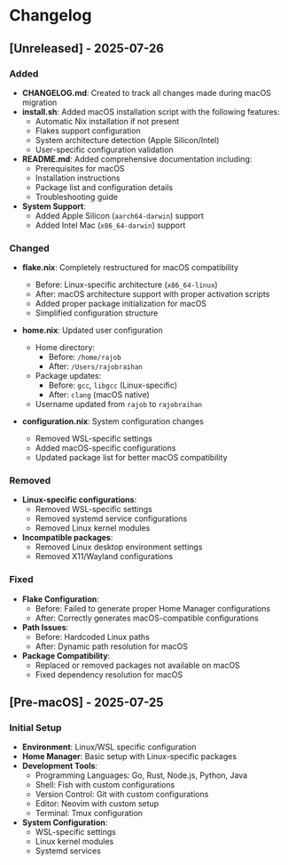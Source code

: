 # Changelog

## [Unreleased] - 2025-07-26

### Added
- **CHANGELOG.md**: Created to track all changes made during macOS migration
- **install.sh**: Added macOS installation script with the following features:
  - Automatic Nix installation if not present
  - Flakes support configuration
  - System architecture detection (Apple Silicon/Intel)
  - User-specific configuration validation
- **README.md**: Added comprehensive documentation including:
  - Prerequisites for macOS
  - Installation instructions
  - Package list and configuration details
  - Troubleshooting guide
- **System Support**:
  - Added Apple Silicon (`aarch64-darwin`) support
  - Added Intel Mac (`x86_64-darwin`) support

### Changed
- **flake.nix**: Completely restructured for macOS compatibility
  - Before: Linux-specific architecture (`x86_64-linux`)
  - After: macOS architecture support with proper activation scripts
  - Added proper package initialization for macOS
  - Simplified configuration structure

- **home.nix**: Updated user configuration
  - Home directory:
    - Before: `/home/rajob`
    - After: `/Users/rajobraihan`
  - Package updates:
    - Before: `gcc`, `libgcc` (Linux-specific)
    - After: `clang` (macOS native)
  - Username updated from `rajob` to `rajobraihan`

- **configuration.nix**: System configuration changes
  - Removed WSL-specific settings
  - Added macOS-specific configurations
  - Updated package list for better macOS compatibility

### Removed
- **Linux-specific configurations**:
  - Removed WSL-specific settings
  - Removed systemd service configurations
  - Removed Linux kernel modules
- **Incompatible packages**:
  - Removed Linux desktop environment settings
  - Removed X11/Wayland configurations

### Fixed
- **Flake Configuration**:
  - Before: Failed to generate proper Home Manager configurations
  - After: Correctly generates macOS-compatible configurations
- **Path Issues**:
  - Before: Hardcoded Linux paths
  - After: Dynamic path resolution for macOS
- **Package Compatibility**:
  - Replaced or removed packages not available on macOS
  - Fixed dependency resolution for macOS

## [Pre-macOS] - 2025-07-25

### Initial Setup
- **Environment**: Linux/WSL specific configuration
- **Home Manager**: Basic setup with Linux-specific packages
- **Development Tools**:
  - Programming Languages: Go, Rust, Node.js, Python, Java
  - Shell: Fish with custom configurations
  - Version Control: Git with custom configurations
  - Editor: Neovim with custom setup
  - Terminal: Tmux configuration
- **System Configuration**:
  - WSL-specific settings
  - Linux kernel modules
  - Systemd services
